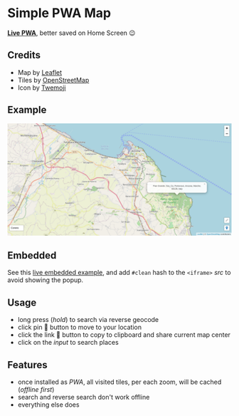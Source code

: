 # Simple PWA Map

**[Live PWA](https://webreflection.github.io/map/)**, better saved on Home Screen 😉

## Credits

  * Map by [Leaflet](https://leafletjs.com/)
  * Tiles by [OpenStreetMap](https://www.openstreetmap.org/copyright)
  * Icon by [Twemoji](https://twemoji.twitter.com/)

## Example

![Map Example](./img/preview.jpg)

## Embedded

See this [live embedded example](https://webreflection.github.io/screenfit/map/), and add `#clean` hash to the `<iframe>` *src* to avoid showing the popup.

## Usage

  * long press (*hold*) to search via reverse geocode
  * click pin 📍 button to move to your location
  * click the link 🔗 button to copy to clipboard and share current map center
  * click on the *input* to search places

## Features

  * once installed as *PWA*, all visited tiles, per each zoom, will be cached (*offline first*)
  * search and reverse search don't work offline
  * everything else does
